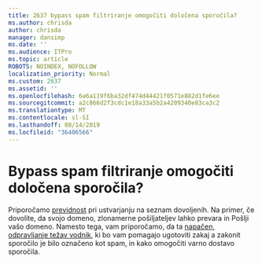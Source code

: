 ```yaml
---
title: 2637 bypass spam filtriranje omogočiti določena sporočila?
ms.author: chrisda
author: chrisda
manager: dansimp
ms.date: ''
ms.audience: ITPro
ms.topic: article
ROBOTS: NOINDEX, NOFOLLOW
localization_priority: Normal
ms.custom: 2637
ms.assetid: ''
ms.openlocfilehash: 6a6a119f6ba32df474d44421f0571e882d1fe6ee
ms.sourcegitcommit: a2c866d2f3cdc1e18a33a5b2a4209340e83ca3c2
ms.translationtype: MT
ms.contentlocale: sl-SI
ms.lasthandoff: 08/14/2019
ms.locfileid: "36406566"
---
```

# <a name="bypass-spam-filtering-to-allow-specific-messages"></a>Bypass spam filtriranje omogočiti določena sporočila?

Priporočamo [previdnost](https://docs.microsoft.com/exchange/troubleshoot/antispam/cautions-against-bypassing-spam-filters) pri ustvarjanju na seznam dovoljenih. Na primer, če dovolite, da svojo domeno, zlonamerne pošiljateljev lahko prevara in Pošlji vašo domeno.  Namesto tega, vam priporočamo, da ta [napačen, odpravljanje težav vodnik](https://docs.microsoft.com/office365/securitycompliance/prevent-email-from-being-marked-as-spam), ki bo vam pomagajo ugotoviti zakaj a zakonit sporočilo je bilo označeno kot spam, in kako omogočiti varno dostavo sporočila.
